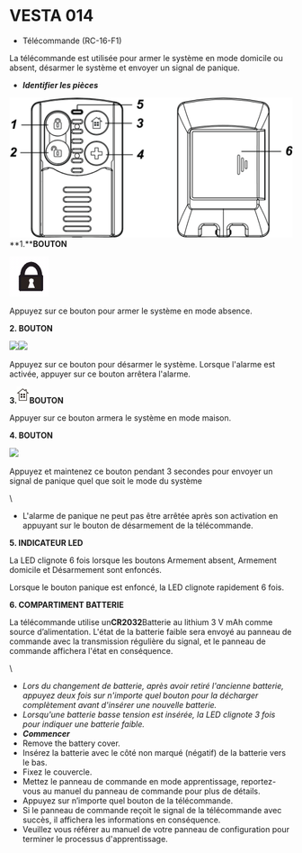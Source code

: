 # VESTA 014

-   Télécommande (RC-16-F1)

La télécommande est utilisée pour armer le système en mode domicile ou absent, désarmer le système et envoyer un signal de panique.

-   _**Identifier les pièces**_

![RC-16 2](<.gitbook/assets/0 (2).jpeg>)**1.****BOUTON**

![઀'ħ4](<.gitbook/assets/1 (9).png>)

Appuyez sur ce bouton pour armer le système en mode absence.

**2. BOUTON**

![](<.gitbook/assets/2 (10).png>)![](<.gitbook/assets/3 (9).png>)

Appuyez sur ce bouton pour désarmer le système. Lorsque l'alarme est activée, appuyer sur ce bouton arrêtera l'alarme.

**3.**![](<.gitbook/assets/4 (9).png>)**BOUTON**

Appuyer sur ce bouton armera le système en mode maison.

**4. BOUTON**

![](<.gitbook/assets/5 (6).png>)

Appuyez et maintenez ce bouton pendant 3 secondes pour envoyer un signal de panique quel que soit le mode du système

\\<Note>

-   L'alarme de panique ne peut pas être arrêtée après son activation en appuyant sur le bouton de désarmement de la télécommande.

**5. INDICATEUR LED**

La LED clignote 6 fois lorsque les boutons Armement absent, Armement domicile et Désarmement sont enfoncés.

Lorsque le bouton panique est enfoncé, la LED clignote rapidement 6 fois.

**6. COMPARTIMENT BATTERIE**

La télécommande utilise un**CR2032**Batterie au lithium 3 V mAh comme source d’alimentation. L'état de la batterie faible sera envoyé au panneau de commande avec la transmission régulière du signal, et le panneau de commande affichera l'état en conséquence.

\\<Note>

-   _Lors du changement de batterie, après avoir retiré l'ancienne batterie, appuyez deux fois sur n'importe quel bouton pour la décharger complètement avant d'insérer une nouvelle batterie._
-   _Lorsqu'une batterie basse tension est insérée, la LED clignote 3 fois pour indiquer une batterie faible._
-   _**Commencer**_
-   Remove the battery cover.
-   Insérez la batterie avec le côté non marqué (négatif) de la batterie vers le bas.
-   Fixez le couvercle.
-   Mettez le panneau de commande en mode apprentissage, reportez-vous au manuel du panneau de commande pour plus de détails.
-   Appuyez sur n’importe quel bouton de la télécommande.
-   Si le panneau de commande reçoit le signal de la télécommande avec succès, il affichera les informations en conséquence.
-   Veuillez vous référer au manuel de votre panneau de configuration pour terminer le processus d'apprentissage.
